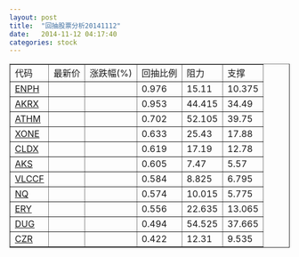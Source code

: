 ```yaml
---
layout: post
title:  "回抽股票分析20141112"
date:   2014-11-12 04:17:40
categories: stock
---
```

<script type="text/javascript">
var stockList = []
stockList.push('gb_enph');
stockList.push('gb_akrx');
stockList.push('gb_athm');
stockList.push('gb_xone');
stockList.push('gb_cldx');
stockList.push('gb_aks');
stockList.push('gb_vlccf');
stockList.push('gb_nq');
stockList.push('gb_ery');
stockList.push('gb_dug');
stockList.push('gb_czr');
</script>
<table border="1">
 <tr>
 <td>代码</td>
 <td>最新价</td>
 <td>涨跌幅(%)</td>
 <td>回抽比例</td>
 <td>阻力</td>
 <td>支撑</td>
</tr>
  <tr id="enph">
  <td><a href="http://stock.finance.sina.com.cn/usstock/quotes/ENPH.html" target="_blank">ENPH</a></td><td></td><td></td><td>0.976</td><td>15.11</td><td>10.375</td></tr>
  <tr id="akrx">
  <td><a href="http://stock.finance.sina.com.cn/usstock/quotes/AKRX.html" target="_blank">AKRX</a></td><td></td><td></td><td>0.953</td><td>44.415</td><td>34.49</td></tr>
  <tr id="athm">
  <td><a href="http://stock.finance.sina.com.cn/usstock/quotes/ATHM.html" target="_blank">ATHM</a></td><td></td><td></td><td>0.702</td><td>52.105</td><td>39.75</td></tr>
  <tr id="xone">
  <td><a href="http://stock.finance.sina.com.cn/usstock/quotes/XONE.html" target="_blank">XONE</a></td><td></td><td></td><td>0.633</td><td>25.43</td><td>17.88</td></tr>
  <tr id="cldx">
  <td><a href="http://stock.finance.sina.com.cn/usstock/quotes/CLDX.html" target="_blank">CLDX</a></td><td></td><td></td><td>0.619</td><td>17.19</td><td>12.78</td></tr>
  <tr id="aks">
  <td><a href="http://stock.finance.sina.com.cn/usstock/quotes/AKS.html" target="_blank">AKS</a></td><td></td><td></td><td>0.605</td><td>7.47</td><td>5.57</td></tr>
  <tr id="vlccf">
  <td><a href="http://stock.finance.sina.com.cn/usstock/quotes/VLCCF.html" target="_blank">VLCCF</a></td><td></td><td></td><td>0.584</td><td>8.825</td><td>6.795</td></tr>
  <tr id="nq">
  <td><a href="http://stock.finance.sina.com.cn/usstock/quotes/NQ.html" target="_blank">NQ</a></td><td></td><td></td><td>0.574</td><td>10.015</td><td>5.775</td></tr>
  <tr id="ery">
  <td><a href="http://stock.finance.sina.com.cn/usstock/quotes/ERY.html" target="_blank">ERY</a></td><td></td><td></td><td>0.556</td><td>22.635</td><td>13.065</td></tr>
  <tr id="dug">
  <td><a href="http://stock.finance.sina.com.cn/usstock/quotes/DUG.html" target="_blank">DUG</a></td><td></td><td></td><td>0.494</td><td>54.525</td><td>37.665</td></tr>
  <tr id="czr">
  <td><a href="http://stock.finance.sina.com.cn/usstock/quotes/CZR.html" target="_blank">CZR</a></td><td></td><td></td><td>0.422</td><td>12.31</td><td>9.535</td></tr>
</table>
